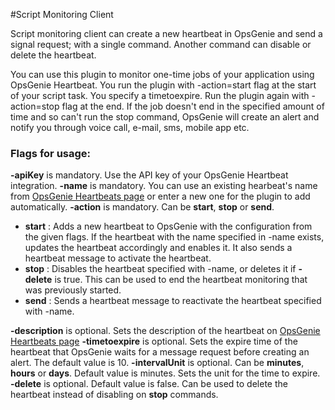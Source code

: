 #Script Monitoring Client

Script monitoring client can create a new heartbeat in OpsGenie and send a signal request; with a single command. Another command can disable or delete the heartbeat. 

You can use this plugin to monitor one-time jobs of your application using OpsGenie Heartbeat. You run the plugin with -action=start flag at the start of your script task. You specify a timetoexpire. Run the plugin again with -action=stop flag at the end. If the job doesn't end in the specified amount of time and so can't run the stop command,  OpsGenie will create an alert and notify you through voice call, e-mail, sms, mobile app etc. 

### Flags for usage:
**-apiKey** is mandatory. Use the API key of your OpsGenie Heartbeat integration.
**-name** is mandatory. You can use an existing hearbeat's name from [OpsGenie Heartbeats page](https://www.opsgenie.com/heartbeat/) or enter a new one for the plugin to add automatically.
**-action** is mandatory. Can be **start**, **stop** or **send**.
* **start** : Adds a new heartbeat to OpsGenie with the configuration from the given flags. If the heartbeat with the name specified in -name exists, updates the heartbeat accordingly and enables it. It also sends a heartbeat message to activate the heartbeat. 
* **stop** : Disables the heartbeat specified with -name, or deletes it if **-delete** is true. This can be used to end the heartbeat monitoring that was previously started.
* **send** : Sends a heartbeat message to reactivate the heartbeat specified with -name.

**-description** is optional. Sets the description of the heartbeat on [OpsGenie Heartbeats page](https://www.opsgenie.com/heartbeat/)
**-timetoexpire** is optional. Sets the expire time of the heartbeat that OpsGenie waits for a message request before creating an alert. The default value is 10.
**-intervalUnit** is optional. Can be **minutes**, **hours** or **days**. Default value is minutes. Sets the unit for the time to expire.
**-delete** is optional. Default value is false. Can be used to delete the heartbeat instead of disabling on **stop** commands.
